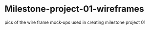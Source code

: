 # Milestone-project-01-wireframes
pics of the wire frame mock-ups used in creating milestone project 01
